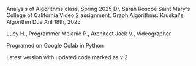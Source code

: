 Analysis of Algorithms class, Spring 2025
Dr. Sarah Roscoe
Saint Mary's College of California
Video 2 assignment, Graph Algorithms: Kruskal's Algorithm
Due Aril 18th, 2025

Lucy H., Programmer
Melanie P., Architect
Jack V., Videographer

Programed on Google Colab in Python



Latest version with updated code marked as v.2
